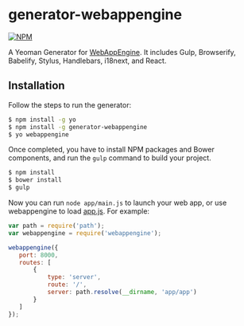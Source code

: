 # generator-webappengine

[![NPM](https://nodei.co/npm/generator-webappengine.png?downloads=true&stars=true)](https://nodei.co/npm/generator-webappengine/)    

A Yeoman Generator for [WebAppEngine](https://github.com/cheton/webappengine).  It includes Gulp, Browserify, Babelify, Stylus, Handlebars, i18next, and React.

## Installation
Follow the steps to run the generator:
```bash
$ npm install -g yo
$ npm install -g generator-webappengine
$ yo webappengine
```

Once completed, you have to install NPM packages and Bower components, and run the `gulp` command to build your project.
```bash
$ npm install
$ bower install
$ gulp
```

Now you can run `node app/main.js` to launch your web app, or use webappengine to load [app.js](/generators/app/templates/app/app.js). For example:
 ```js
var path = require('path');
var webappengine = require('webappengine');

webappengine({
    port: 8000,
    routes: [
        {
            type: 'server',
            route: '/',
            server: path.resolve(__dirname, 'app/app')
        }
    ]
});
```
